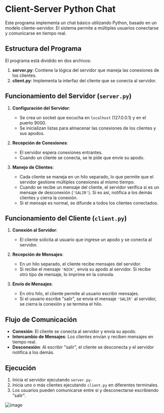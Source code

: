 # Client-Server Python Chat

Este programa implementa un chat básico utilizando Python, basado en un modelo cliente-servidor. El sistema permite a múltiples usuarios conectarse y comunicarse en tiempo real.

## Estructura del Programa

El programa está dividido en dos archivos:

1. **server.py**: Contiene la lógica del servidor que maneja las conexiones de los clientes.
2. **client.py**: Implementa la interfaz del cliente que se conecta al servidor.

## Funcionamiento del Servidor (`server.py`)

1. **Configuración del Servidor**:
   - Se crea un socket que escucha en `localhost` (127.0.0.1) y en el puerto 9000.
   - Se inicializan listas para almacenar las conexiones de los clientes y sus apodos.

2. **Recepción de Conexiones**:
   - El servidor espera conexiones entrantes.
   - Cuando un cliente se conecta, se le pide que envíe su apodo.

3. **Manejo de Clientes**:
   - Cada cliente se maneja en un hilo separado, lo que permite que el servidor gestione múltiples conexiones al mismo tiempo.
   - Cuando se recibe un mensaje del cliente, el servidor verifica si es un mensaje de desconexión (`'SALIR'`). Si es así, notifica a los demás clientes y cierra la conexión.
   - Si el mensaje es normal, se difunde a todos los clientes conectados.

## Funcionamiento del Cliente (`client.py`)

1. **Conexión al Servidor**:
   - El cliente solicita al usuario que ingrese un apodo y se conecta al servidor.

2. **Recepción de Mensajes**:
   - En un hilo separado, el cliente recibe mensajes del servidor.
   - Si recibe el mensaje `'NICK'`, envía su apodo al servidor. Si recibe otro tipo de mensaje, lo imprime en la consola.

3. **Envío de Mensajes**:
   - En otro hilo, el cliente permite al usuario escribir mensajes.
   - Si el usuario escribe "salir", se envía el mensaje `'SALIR'` al servidor, se cierra la conexión y se termina el hilo.

## Flujo de Comunicación

- **Conexión**: El cliente se conecta al servidor y envía su apodo.
- **Intercambio de Mensajes**: Los clientes envían y reciben mensajes en tiempo real.
- **Desconexión**: Al escribir "salir", el cliente se desconecta y el servidor notifica a los demás.

## Ejecución

1. Inicia el servidor ejecutando `server.py`.
2. Inicia uno o más clientes ejecutando `client.py` en diferentes terminales.
3. Los usuarios pueden comunicarse entre sí y desconectarse escribiendo "salir".

![image](https://github.com/user-attachments/assets/6e95703f-b48a-48fb-8799-3c8bb829eef4)

